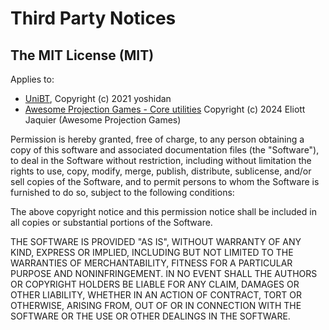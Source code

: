 # Third Party Notices
## The MIT License (MIT)
Applies to: 
- [UniBT](https://github.com/yoshidan/UniBT.git), Copyright (c) 2021 yoshidan 
- [Awesome Projection Games - Core utilities](https://github.com/AwesomeProjectionGames/CoreUtils.git) Copyright (c) 2024 Eliott Jaquier (Awesome Projection Games)

Permission is hereby granted, free of charge, to any person obtaining a copy
of this software and associated documentation files (the "Software"), to deal
in the Software without restriction, including without limitation the rights
to use, copy, modify, merge, publish, distribute, sublicense, and/or sell
copies of the Software, and to permit persons to whom the Software is
furnished to do so, subject to the following conditions:

The above copyright notice and this permission notice shall be included in all
copies or substantial portions of the Software.

THE SOFTWARE IS PROVIDED "AS IS", WITHOUT WARRANTY OF ANY KIND, EXPRESS OR
IMPLIED, INCLUDING BUT NOT LIMITED TO THE WARRANTIES OF MERCHANTABILITY,
FITNESS FOR A PARTICULAR PURPOSE AND NONINFRINGEMENT. IN NO EVENT SHALL THE
AUTHORS OR COPYRIGHT HOLDERS BE LIABLE FOR ANY CLAIM, DAMAGES OR OTHER
LIABILITY, WHETHER IN AN ACTION OF CONTRACT, TORT OR OTHERWISE, ARISING FROM,
OUT OF OR IN CONNECTION WITH THE SOFTWARE OR THE USE OR OTHER DEALINGS IN THE
SOFTWARE.